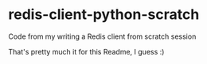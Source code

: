 # redis-client-python-scratch
Code from my writing a Redis client from scratch session


That's pretty much it for this Readme, I guess :)


